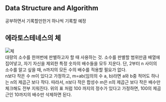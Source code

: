 ## Data Structure and Algorithm  
공부하면서 기록할만한거 하나씩 기록할 예정

## 에라토스테네스의 체  

 ![체](https://ww.namu.la/s/9a769ab43f18f6006b0dd19abc3b5d0a9d65657168dd7654d03bff1c59c62d1d013b1058d542b4bc8c79f1b6c5e56ec3c9ef349e686966adcd1feb13a8bc4edc618a4070b52c87a03fbdd006cb53034c8641bbd6b141dc1d826f1072d8cd41b1 "에라토스테네스의 체")  
 대량의 소수를 한꺼번에 판별하고자 할 때 사용하는 것. 소수를 판별할 범위만큼 배열에 집어넣고, 자기 자신을 제외한 특정 숫자의 배수들을 모두 지운다. 단, 2부터 n 사이의 소수를 알고 싶을 때, n까지의 모든 수의 배수를 적용할 필요가 없다.  
 n보다 작은 수 m이 있다고 가정하고, m=ab(임의의 수 a, b)라면 a와 b중 적어도 하나는 n의 제곱근 보다 작다. 따라서, n보다 작은 합성수 m은 n의 제곱근 보다 작은 배수만 체크해도 전부 지워진다. 위의 표 처럼 100 까지의 정수가 있다고 가정하면, 100의 제곱근인 10까지의 배수만 삭제하면 된다.
